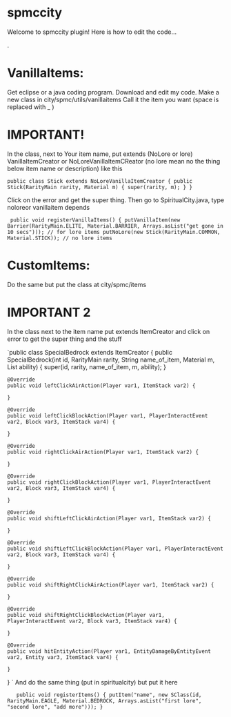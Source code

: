 
# spmccity
Welcome to spmccity plugin!
Here is how to edit the code...
 
.
# VanillaItems:
Get eclipse or a java coding program.
Download and edit my code.
Make a new class in city/spmc/utils/vanillaitems
Call it the item you want (space is replaced with _ )
# IMPORTANT!
In the class, next to Your item name, put extends (NoLore or lore) VanillaItemCreator or NoLoreVanillaItemCReator (no lore mean no the thing below item name or description)
like this
 
`public class Stick extends NoLoreVanillaItemCreator {
    public Stick(RarityMain rarity, Material m) {
        super(rarity, m);
    }
}`
 
Click on the error and get the super thing.
Then go to SpiritualCity.java, 
type noloreor vanillaitem depends
 
` public void registerVanillaItems() {
        putVanillaItem(new Barrier(RarityMain.ELITE, Material.BARRIER, Arrays.asList("get gone in 10 secs"))); // for lore items
        putNoLore(new Stick(RarityMain.COMMON, Material.STICK)); // no lore items`
 
# CustomItems:
Do the same but put the class at city/spmc/items
# IMPORTANT 2
In the class next to the item name put extends ItemCreator and click on error to get the super thing and the stuff
 
`public class SpecialBedrock extends ItemCreator {
    public SpecialBedrock(int id, RarityMain rarity, String name_of_item, Material m, List ability) {
        super(id, rarity, name_of_item, m, ability);
    }
 
    @Override
    public void leftClickAirAction(Player var1, ItemStack var2) {
 
    }
 
    @Override
    public void leftClickBlockAction(Player var1, PlayerInteractEvent var2, Block var3, ItemStack var4) {
 
    }
 
    @Override
    public void rightClickAirAction(Player var1, ItemStack var2) {
 
    }
 
    @Override
    public void rightClickBlockAction(Player var1, PlayerInteractEvent var2, Block var3, ItemStack var4) {
 
    }
 
    @Override
    public void shiftLeftClickAirAction(Player var1, ItemStack var2) {
 
    }
 
    @Override
    public void shiftLeftClickBlockAction(Player var1, PlayerInteractEvent var2, Block var3, ItemStack var4) {
 
    }
 
    @Override
    public void shiftRightClickAirAction(Player var1, ItemStack var2) {
 
    }
 
    @Override
    public void shiftRightClickBlockAction(Player var1, PlayerInteractEvent var2, Block var3, ItemStack var4) {
 
    }
 
    @Override
    public void hitEntityAction(Player var1, EntityDamageByEntityEvent var2, Entity var3, ItemStack var4) {
 
    }
}
`
And do the same thing (put in spiritualcity)
but put it here
 
`   public void registerItems() {
      putItem("name", new SClass(id, RarityMain.EAGLE, Material.BEDROCK, Arrays.asList("first lore", "second lore", "add more")));
    }`
